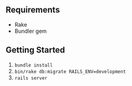 Requirements
--
* Rake
* Bundler gem

Getting Started
--
1. `bundle install`
1. `bin/rake db:migrate RAILS_ENV=development`
1. `rails server`
